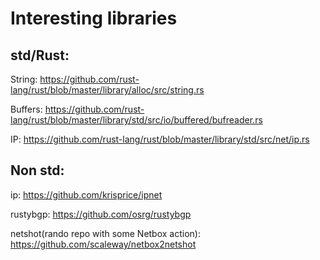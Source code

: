 # Interesting libraries

## std/Rust:

String:
https://github.com/rust-lang/rust/blob/master/library/alloc/src/string.rs

Buffers:
https://github.com/rust-lang/rust/blob/master/library/std/src/io/buffered/bufreader.rs

IP:
https://github.com/rust-lang/rust/blob/master/library/std/src/net/ip.rs

## Non std:
ip: 
https://github.com/krisprice/ipnet

rustybgp:
https://github.com/osrg/rustybgp


netshot(rando repo with some Netbox action):
https://github.com/scaleway/netbox2netshot
